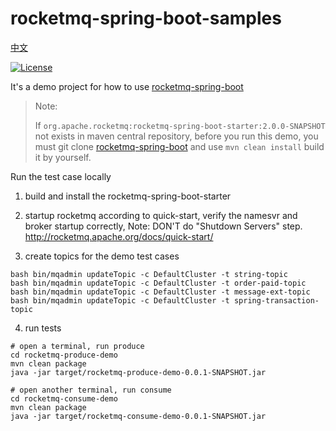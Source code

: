 # rocketmq-spring-boot-samples

[中文](./README_zh_CN.md)

[![License](https://img.shields.io/badge/license-Apache--2.0-blue.svg)](https://www.apache.org/licenses/LICENSE-2.0.html)

It's a demo project for how to use [rocketmq-spring-boot](https://github.com/apache/rocketmq-spring)

> Note:
>
> If `org.apache.rocketmq:rocketmq-spring-boot-starter:2.0.0-SNAPSHOT` not exists in maven central repository, before you run this demo, you must git clone [rocketmq-spring-boot](https://github.com/apache/rocketmq-spring) and use `mvn clean install` build it by yourself.

Run the test case locally
1. build and install the rocketmq-spring-boot-starter

2. startup rocketmq according to quick-start, verify the namesvr and broker startup correctly, Note: DON'T do "Shutdown Servers" step.
http://rocketmq.apache.org/docs/quick-start/

3. create topics for the demo test cases
```
bash bin/mqadmin updateTopic -c DefaultCluster -t string-topic
bash bin/mqadmin updateTopic -c DefaultCluster -t order-paid-topic
bash bin/mqadmin updateTopic -c DefaultCluster -t message-ext-topic
bash bin/mqadmin updateTopic -c DefaultCluster -t spring-transaction-topic
```
4. run tests

```
# open a terminal, run produce
cd rocketmq-produce-demo
mvn clean package
java -jar target/rocketmq-produce-demo-0.0.1-SNAPSHOT.jar

# open another terminal, run consume
cd rocketmq-consume-demo
mvn clean package
java -jar target/rocketmq-consume-demo-0.0.1-SNAPSHOT.jar
```
